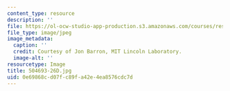 ```yaml
---
content_type: resource
description: ''
file: https://ol-ocw-studio-app-production.s3.amazonaws.com/courses/res-2-005-girls-who-build-make-your-own-wearables-workshop-spring-2015/0e69868cd07fc89fa42e4ea8576cdc7d_504693-26D.jpg
file_type: image/jpeg
image_metadata:
  caption: ''
  credit: Courtesy of Jon Barron, MIT Lincoln Laboratory.
  image-alt: ''
resourcetype: Image
title: 504693-26D.jpg
uid: 0e69868c-d07f-c89f-a42e-4ea8576cdc7d
---
```

